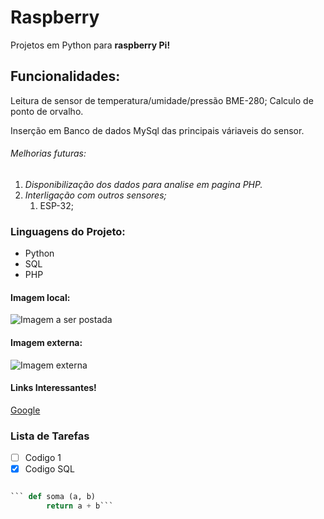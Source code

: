 # Raspberry
Projetos em Python para **raspberry Pi!**


## Funcionalidades:

Leitura de sensor de temperatura/umidade/pressão BME-280;
Calculo de ponto de orvalho.

Inserção em Banco de dados MySql das principais váriaveis do sensor.

###### Melhorias futuras:

1. _Disponibilização dos dados para analise em pagina PHP._
2. _Interligação com outros sensores;_
    1. ESP-32;


### Linguagens do Projeto:

* Python
* SQL
* PHP

#### **Imagem local:**

![Imagem a ser postada](/raspberry/TechPriest.jpg)

#### **Imagem externa:**

![Imagem externa](https://upload.wikimedia.org/wikipedia/commons/thumb/2/27/PHP-logo.svg/711px-PHP-logo.svg.png)

#### Links Interessantes! ####

[Google](https://www.google.com.br)

### Lista de Tarefas ###

- [ ] Codigo 1
- [X] Codigo SQL

``` Python

``` def soma (a, b)
        return a + b```





